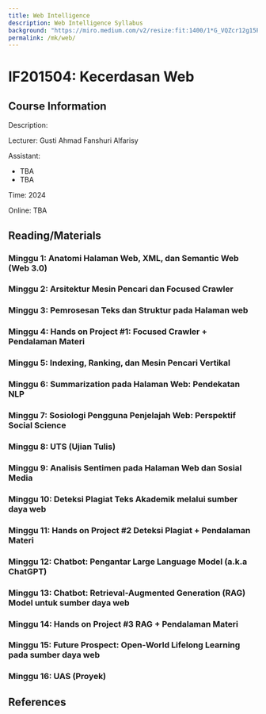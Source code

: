 ```yaml
---
title: Web Intelligence
description: Web Intelligence Syllabus
background: "https://miro.medium.com/v2/resize:fit:1400/1*G_VQZcr12g15PZRLifCsGQ.jpeg"
permalink: /mk/web/
---
```


# IF201504: Kecerdasan Web

## Course Information

Description: 


Lecturer: Gusti Ahmad Fanshuri Alfarisy

Assistant:

- TBA
- TBA

Time: 2024

Online: TBA

## Reading/Materials

### Minggu 1: Anatomi Halaman Web, XML, dan Semantic Web (Web 3.0)

### Minggu 2: Arsitektur Mesin Pencari dan Focused Crawler

### Minggu 3: Pemrosesan Teks dan Struktur pada Halaman web

### Minggu 4: Hands on Project #1: Focused Crawler + Pendalaman Materi

### Minggu 5: Indexing, Ranking, dan Mesin Pencari Vertikal

### Minggu 6: Summarization pada Halaman Web: Pendekatan NLP

### Minggu 7: Sosiologi Pengguna Penjelajah Web: Perspektif Social Science

### Minggu 8: UTS (Ujian Tulis)

### Minggu 9: Analisis Sentimen pada Halaman Web dan Sosial Media

### Minggu 10: Deteksi Plagiat Teks Akademik melalui sumber daya web

### Minggu 11: Hands on Project #2 Deteksi Plagiat + Pendalaman Materi

### Minggu 12: Chatbot: Pengantar Large Language Model (a.k.a ChatGPT)

### Minggu 13: Chatbot: Retrieval-Augmented Generation (RAG) Model untuk sumber daya web

### Minggu 14: Hands on Project #3 RAG + Pendalaman Materi

### Minggu 15: Future Prospect: Open-World Lifelong Learning pada sumber daya web

### Minggu 16: UAS (Proyek)

## References
